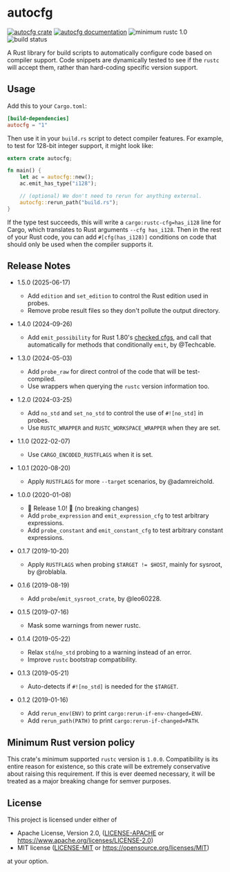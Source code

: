 autocfg
=======

[![autocfg crate](https://img.shields.io/crates/v/autocfg.svg)](https://crates.io/crates/autocfg)
[![autocfg documentation](https://docs.rs/autocfg/badge.svg)](https://docs.rs/autocfg)
![minimum rustc 1.0](https://img.shields.io/badge/rustc-1.0+-red.svg)
![build status](https://github.com/cuviper/autocfg/workflows/CI/badge.svg)

A Rust library for build scripts to automatically configure code based on
compiler support.  Code snippets are dynamically tested to see if the `rustc`
will accept them, rather than hard-coding specific version support.


## Usage

Add this to your `Cargo.toml`:

```toml
[build-dependencies]
autocfg = "1"
```

Then use it in your `build.rs` script to detect compiler features.  For
example, to test for 128-bit integer support, it might look like:

```rust
extern crate autocfg;

fn main() {
    let ac = autocfg::new();
    ac.emit_has_type("i128");

    // (optional) We don't need to rerun for anything external.
    autocfg::rerun_path("build.rs");
}
```

If the type test succeeds, this will write a `cargo:rustc-cfg=has_i128` line
for Cargo, which translates to Rust arguments `--cfg has_i128`.  Then in the
rest of your Rust code, you can add `#[cfg(has_i128)]` conditions on code that
should only be used when the compiler supports it.


## Release Notes

- 1.5.0 (2025-06-17)

  - Add `edition` and `set_edition` to control the Rust edition used in probes.
  - Remove probe result files so they don't pollute the output directory.

- 1.4.0 (2024-09-26)

  - Add `emit_possibility` for Rust 1.80's [checked cfgs], and call that
    automatically for methods that conditionally `emit`, by @Techcable.

[checked cfgs]: https://blog.rust-lang.org/2024/05/06/check-cfg.html

- 1.3.0 (2024-05-03)

  - Add `probe_raw` for direct control of the code that will be test-compiled.
  - Use wrappers when querying the `rustc` version information too.

- 1.2.0 (2024-03-25)

  - Add `no_std` and `set_no_std` to control the use of `#![no_std]` in probes.
  - Use `RUSTC_WRAPPER` and `RUSTC_WORKSPACE_WRAPPER` when they are set.

- 1.1.0 (2022-02-07)
  - Use `CARGO_ENCODED_RUSTFLAGS` when it is set.

- 1.0.1 (2020-08-20)
  - Apply `RUSTFLAGS` for more `--target` scenarios, by @adamreichold.

- 1.0.0 (2020-01-08)
  - 🎉 Release 1.0! 🎉 (no breaking changes)
  - Add `probe_expression` and `emit_expression_cfg` to test arbitrary expressions.
  - Add `probe_constant` and `emit_constant_cfg` to test arbitrary constant expressions.

- 0.1.7 (2019-10-20)
  - Apply `RUSTFLAGS` when probing `$TARGET != $HOST`, mainly for sysroot, by @roblabla.

- 0.1.6 (2019-08-19)
  - Add `probe`/`emit_sysroot_crate`, by @leo60228.

- 0.1.5 (2019-07-16)
  - Mask some warnings from newer rustc.

- 0.1.4 (2019-05-22)
  - Relax `std`/`no_std` probing to a warning instead of an error.
  - Improve `rustc` bootstrap compatibility.

- 0.1.3 (2019-05-21)
  - Auto-detects if `#![no_std]` is needed for the `$TARGET`.

- 0.1.2 (2019-01-16)
  - Add `rerun_env(ENV)` to print `cargo:rerun-if-env-changed=ENV`.
  - Add `rerun_path(PATH)` to print `cargo:rerun-if-changed=PATH`.


## Minimum Rust version policy

This crate's minimum supported `rustc` version is `1.0.0`.  Compatibility is
its entire reason for existence, so this crate will be extremely conservative
about raising this requirement.  If this is ever deemed necessary, it will be
treated as a major breaking change for semver purposes.


## License

This project is licensed under either of

 * Apache License, Version 2.0, ([LICENSE-APACHE](LICENSE-APACHE) or
   https://www.apache.org/licenses/LICENSE-2.0)
 * MIT license ([LICENSE-MIT](LICENSE-MIT) or
   https://opensource.org/licenses/MIT)

at your option.
